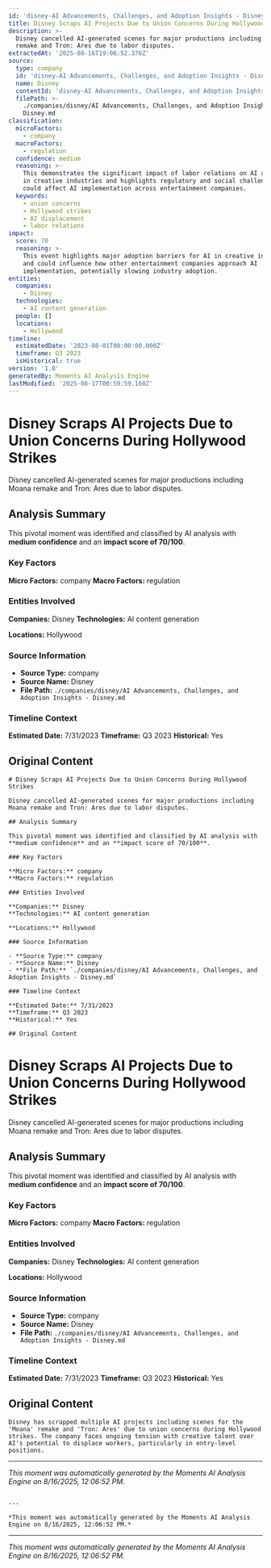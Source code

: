 ```yaml
---
id: 'disney-AI Advancements, Challenges, and Adoption Insights - Disney-moment-5'
title: Disney Scraps AI Projects Due to Union Concerns During Hollywood Strikes
description: >-
  Disney cancelled AI-generated scenes for major productions including Moana
  remake and Tron: Ares due to labor disputes.
extractedAt: '2025-08-16T19:06:52.376Z'
source:
  type: company
  id: 'disney-AI Advancements, Challenges, and Adoption Insights - Disney'
  name: Disney
  contentId: 'disney-AI Advancements, Challenges, and Adoption Insights - Disney'
  filePath: >-
    ./companies/disney/AI Advancements, Challenges, and Adoption Insights -
    Disney.md
classification:
  microFactors:
    - company
  macroFactors:
    - regulation
  confidence: medium
  reasoning: >-
    This demonstrates the significant impact of labor relations on AI adoption
    in creative industries and highlights regulatory and social challenges that
    could affect AI implementation across entertainment companies.
  keywords:
    - union concerns
    - Hollywood strikes
    - AI displacement
    - labor relations
impact:
  score: 70
  reasoning: >-
    This event highlights major adoption barriers for AI in creative industries
    and could influence how other entertainment companies approach AI
    implementation, potentially slowing industry adoption.
entities:
  companies:
    - Disney
  technologies:
    - AI content generation
  people: []
  locations:
    - Hollywood
timeline:
  estimatedDate: '2023-08-01T00:00:00.000Z'
  timeframe: Q3 2023
  isHistorical: true
version: '1.0'
generatedBy: Moments AI Analysis Engine
lastModified: '2025-08-17T00:59:59.160Z'
---
```

# Disney Scraps AI Projects Due to Union Concerns During Hollywood Strikes

Disney cancelled AI-generated scenes for major productions including Moana remake and Tron: Ares due to labor disputes.

## Analysis Summary

This pivotal moment was identified and classified by AI analysis with **medium confidence** and an **impact score of 70/100**.

### Key Factors

**Micro Factors:** company
**Macro Factors:** regulation

### Entities Involved

**Companies:** Disney
**Technologies:** AI content generation

**Locations:** Hollywood

### Source Information

- **Source Type:** company
- **Source Name:** Disney
- **File Path:** `./companies/disney/AI Advancements, Challenges, and Adoption Insights - Disney.md`

### Timeline Context

**Estimated Date:** 7/31/2023
**Timeframe:** Q3 2023
**Historical:** Yes

## Original Content

```
# Disney Scraps AI Projects Due to Union Concerns During Hollywood Strikes

Disney cancelled AI-generated scenes for major productions including Moana remake and Tron: Ares due to labor disputes.

## Analysis Summary

This pivotal moment was identified and classified by AI analysis with **medium confidence** and an **impact score of 70/100**.

### Key Factors

**Micro Factors:** company
**Macro Factors:** regulation

### Entities Involved

**Companies:** Disney
**Technologies:** AI content generation

**Locations:** Hollywood

### Source Information

- **Source Type:** company
- **Source Name:** Disney
- **File Path:** `./companies/disney/AI Advancements, Challenges, and Adoption Insights - Disney.md`

### Timeline Context

**Estimated Date:** 7/31/2023
**Timeframe:** Q3 2023
**Historical:** Yes

## Original Content

```
# Disney Scraps AI Projects Due to Union Concerns During Hollywood Strikes

Disney cancelled AI-generated scenes for major productions including Moana remake and Tron: Ares due to labor disputes.

## Analysis Summary

This pivotal moment was identified and classified by AI analysis with **medium confidence** and an **impact score of 70/100**.

### Key Factors

**Micro Factors:** company
**Macro Factors:** regulation

### Entities Involved

**Companies:** Disney
**Technologies:** AI content generation

**Locations:** Hollywood

### Source Information

- **Source Type:** company
- **Source Name:** Disney
- **File Path:** `./companies/disney/AI Advancements, Challenges, and Adoption Insights - Disney.md`

### Timeline Context

**Estimated Date:** 7/31/2023
**Timeframe:** Q3 2023
**Historical:** Yes

## Original Content

```
Disney has scrapped multiple AI projects including scenes for the 'Moana' remake and 'Tron: Ares' due to union concerns during Hollywood strikes. The company faces ongoing tension with creative talent over AI's potential to displace workers, particularly in entry-level positions.
```

---

*This moment was automatically generated by the Moments AI Analysis Engine on 8/16/2025, 12:06:52 PM.*

```

---

*This moment was automatically generated by the Moments AI Analysis Engine on 8/16/2025, 12:06:52 PM.*

```

---

*This moment was automatically generated by the Moments AI Analysis Engine on 8/16/2025, 12:06:52 PM.*
